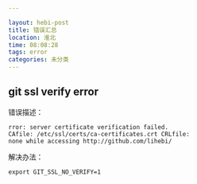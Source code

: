 ```yaml
---

layout: hebi-post
title: 错误汇总
location: 淮北
time: 08:08:28
tags: error
categories: 未分类
---
```


## git ssl verify error

错误描述：
```
rror: server certificate verification failed.
CAfile: /etc/ssl/certs/ca-certificates.crt CRLfile:
none while accessing http://github.com/lihebi/
```

解决办法：
```
export GIT_SSL_NO_VERIFY=1
```
